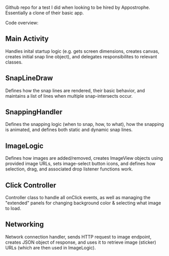 Github repo for a test I did when looking to be hired by Appostrophe. Essentially a clone of their basic app. 

Code overview:

## Main Activity 
Handles inital startup logic (e.g. gets screen dimensions, creates canvas, creates initial snap line object), and delegates responsibilites to relevant classes.  

## SnapLineDraw
Defines how the snap lines are rendered, their basic behavior, and maintains a list of lines when multiple snap-intersects occur.

## SnappingHandler
Defines the snapping logic (when to snap, how, to what), how the snapping is animated, and defines both static and dynamic snap lines.

## ImageLogic
Defines how images are added/removed, creates ImageView objects using provided image URLs, sets image-select button icons, and defines how selection, drag, and associated drop listener functions work.

## Click Controller 
Controller class to handle all onClick events, as well as managing the "extended" panels for changing background color & selecting what image to load.

## Networking
Network connection handler, sends HTTP request to image endpoint, creates JSON object of response, and uses it to retrieve image (sticker) URLs (which are then used in ImageLogic).

